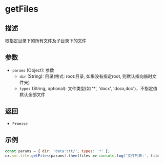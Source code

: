# getFiles

## 描述
取指定目录下的所有文件及子目录下的文件

## 参数
- `params` (Object): 参数
  - `dir` (String): 目录(格式: root:目录, 如果没有指定root, 则默认指向临时文件夹)
  - `types` (String, optional): 文件类型(如 '*', 'docx', 'docx,doc')，不指定值默认全部文件

## 返回
- `Promise`

## 示例
```javascript
const params = { dir: 'data:ttt/', types: '*' };
cx.svr.file.getFiles(params).then(files => console.log('文件列表:', files)).catch(err => console.error('获取失败', err));
``` 
